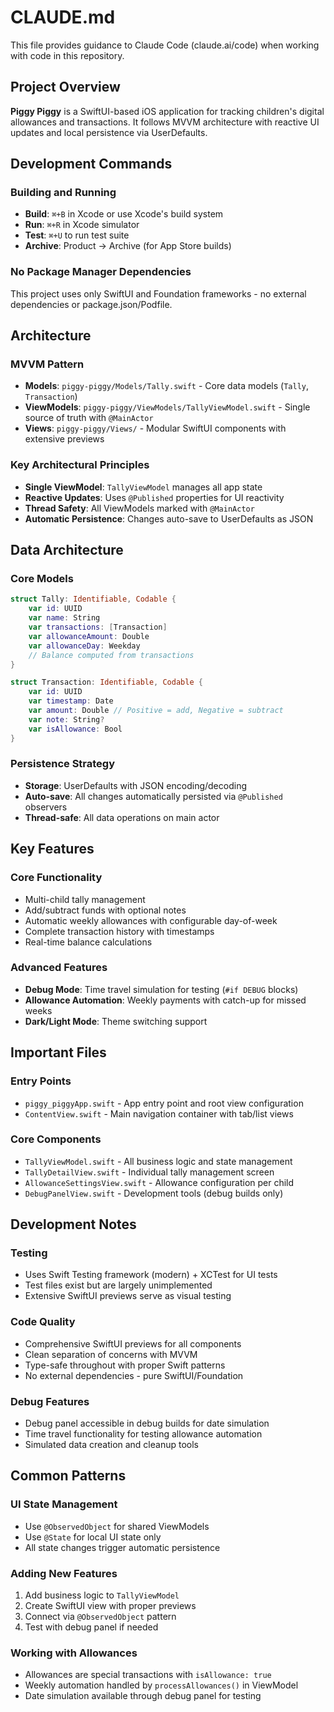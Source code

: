 # CLAUDE.md

This file provides guidance to Claude Code (claude.ai/code) when working with code in this repository.

## Project Overview

**Piggy Piggy** is a SwiftUI-based iOS application for tracking children's digital allowances and transactions. It follows MVVM architecture with reactive UI updates and local persistence via UserDefaults.

## Development Commands

### Building and Running
- **Build**: `⌘+B` in Xcode or use Xcode's build system
- **Run**: `⌘+R` in Xcode simulator
- **Test**: `⌘+U` to run test suite
- **Archive**: Product → Archive (for App Store builds)

### No Package Manager Dependencies
This project uses only SwiftUI and Foundation frameworks - no external dependencies or package.json/Podfile.

## Architecture

### MVVM Pattern
- **Models**: `piggy-piggy/Models/Tally.swift` - Core data models (`Tally`, `Transaction`)
- **ViewModels**: `piggy-piggy/ViewModels/TallyViewModel.swift` - Single source of truth with `@MainActor`
- **Views**: `piggy-piggy/Views/` - Modular SwiftUI components with extensive previews

### Key Architectural Principles
- **Single ViewModel**: `TallyViewModel` manages all app state
- **Reactive Updates**: Uses `@Published` properties for UI reactivity  
- **Thread Safety**: All ViewModels marked with `@MainActor`
- **Automatic Persistence**: Changes auto-save to UserDefaults as JSON

## Data Architecture

### Core Models
```swift
struct Tally: Identifiable, Codable {
    var id: UUID
    var name: String
    var transactions: [Transaction]
    var allowanceAmount: Double
    var allowanceDay: Weekday
    // Balance computed from transactions
}

struct Transaction: Identifiable, Codable {
    var id: UUID
    var timestamp: Date
    var amount: Double // Positive = add, Negative = subtract
    var note: String?
    var isAllowance: Bool
}
```

### Persistence Strategy
- **Storage**: UserDefaults with JSON encoding/decoding
- **Auto-save**: All changes automatically persisted via `@Published` observers
- **Thread-safe**: All data operations on main actor

## Key Features

### Core Functionality
- Multi-child tally management
- Add/subtract funds with optional notes
- Automatic weekly allowances with configurable day-of-week
- Complete transaction history with timestamps
- Real-time balance calculations

### Advanced Features
- **Debug Mode**: Time travel simulation for testing (`#if DEBUG` blocks)
- **Allowance Automation**: Weekly payments with catch-up for missed weeks
- **Dark/Light Mode**: Theme switching support

## Important Files

### Entry Points
- `piggy_piggyApp.swift` - App entry point and root view configuration
- `ContentView.swift` - Main navigation container with tab/list views

### Core Components
- `TallyViewModel.swift` - All business logic and state management
- `TallyDetailView.swift` - Individual tally management screen
- `AllowanceSettingsView.swift` - Allowance configuration per child
- `DebugPanelView.swift` - Development tools (debug builds only)

## Development Notes

### Testing
- Uses Swift Testing framework (modern) + XCTest for UI tests
- Test files exist but are largely unimplemented
- Extensive SwiftUI previews serve as visual testing

### Code Quality
- Comprehensive SwiftUI previews for all components
- Clean separation of concerns with MVVM
- Type-safe throughout with proper Swift patterns
- No external dependencies - pure SwiftUI/Foundation

### Debug Features
- Debug panel accessible in debug builds for date simulation
- Time travel functionality for testing allowance automation
- Simulated data creation and cleanup tools

## Common Patterns

### UI State Management
- Use `@ObservedObject` for shared ViewModels
- Use `@State` for local UI state only
- All state changes trigger automatic persistence

### Adding New Features
1. Add business logic to `TallyViewModel`
2. Create SwiftUI view with proper previews
3. Connect via `@ObservedObject` pattern
4. Test with debug panel if needed

### Working with Allowances
- Allowances are special transactions with `isAllowance: true`
- Weekly automation handled by `processAllowances()` in ViewModel
- Date simulation available through debug panel for testing